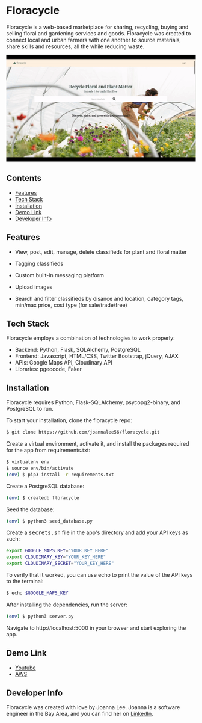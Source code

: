 # Floracycle

Floracycle is a web-based marketplace for sharing, recycling, buying and selling floral and gardening services and goods. Floracycle was created to connect local and urban farmers with one another to source materials, share skills and resources, all the while reducing waste.

![Floracycle overview](/static/images/Floracycle1.gif)


## Contents
* [Features](#features)
* [Tech Stack](#tech)
* [Installation](#installation)
* [Demo Link](#demo)
* [Developer Info](#developer)


## <a name="features"></a>Features

- View, post, edit, manage, delete classifieds for plant and floral matter

- Tagging classifieds

- Custom built-in messaging platform

- Upload images

- Search and filter classifieds by disance and location, category tags, min/max price, cost type (for sale/trade/free)


## <a name="tech"></a>Tech Stack

Floracycle employs a combination of technologies to work properly:

- Backend: Python, Flask, SQLAlchemy, PostgreSQL 
- Frontend: Javascript, HTML/CSS, Twitter Bootstrap, jQuery, AJAX
- APIs: Google Maps API, Cloudinary API
- Libraries: pgeocode, Faker


## <a name="installation"></a>Installation

Floracycle requires Python, Flask-SQLAlchemy, psycopg2-binary, and PostgreSQL to run.


To start your installation, clone the floracycle repo:
```sh
$ git clone https://github.com/joannalee56/floracycle.git
```


Create a virtual environment, activate it, and install the packages required for the app from requirements.txt:
```sh
$ virtualenv env
$ source env/bin/activate
(env) $ pip3 install -r requirements.txt
```


Create a PostgreSQL database:
```sh
(env) $ createdb floracycle
```


Seed the database:
```sh
(env) $ python3 seed_database.py
```


Create a <kbd>secrets.sh</kbd> file in the app's directory and add your API keys as such:
```sh
export GOOGLE_MAPS_KEY="YOUR_KEY_HERE"
export CLOUDINARY_KEY="YOUR_KEY_HERE"
export CLOUDINARY_SECRET="YOUR_KEY_HERE"
```


To verify that it worked, you can use echo to print the value of the API keys to the terminal:
```sh
$ echo $GOOGLE_MAPS_KEY
```


After installing the dependencies, run the server:
```sh
(env) $ python3 server.py
```


Navigate to http://localhost:5000 in your browser and start exploring the app.




## <a name="demo"></a>Demo Link

- [Youtube](https://youtu.be/LvU7Bgee-mU)
- [AWS](http://35.88.128.246/)

## <a name="developer"></a>Developer Info

Floracycle was created with love by Joanna Lee. Joanna is a software engineer in the Bay Area, and you can find her on [LinkedIn](https://www.linkedin.com/in/joanna-e-lee/).


